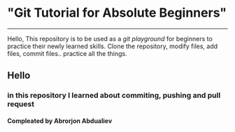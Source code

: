 # "Git Tutorial for Absolute Beginners"

---

Hello,
This repository is to be used as a _git playground_ for beginners to practice their newly learned skills. Clone the repository, modify files, add files, commit files.. practice all the things.

## Hello

### in this repository I learned about commiting, pushing and pull request

#### Compleated by  Abrorjon Abdualiev
